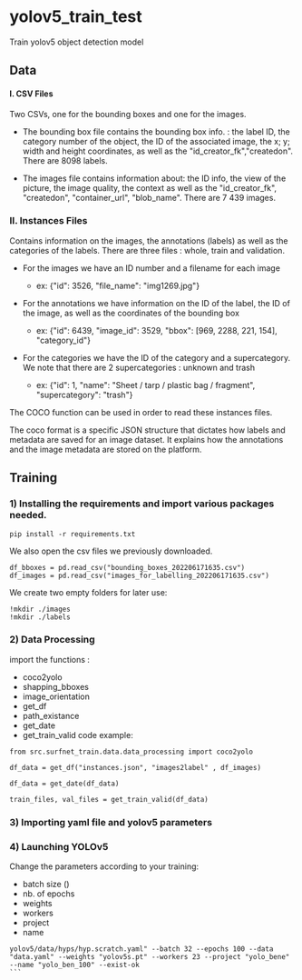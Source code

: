 # yolov5_train_test
Train yolov5 object detection model 

## Data

#### I. CSV Files

Two CSVs, one for the bounding boxes and one for the images.

- The bounding box file contains the bounding box info. : the label ID, the category number of the object, the ID of the associated image, the x; y; width and height coordinates, as well as the "id_creator_fk","createdon". There are 8098 labels.

- The images file contains information about: the ID info, the view of the picture, the image quality, the context as well as the "id_creator_fk", 	"createdon", "container_url", "blob_name". There are 7 439 images. 

### II. Instances Files

Contains information on the images, the annotations (labels) as well as the categories of the labels. There are three files : whole, train and validation. 

- For the images we have an ID number and a filename for each image
    - ex: {"id": 3526, "file_name": "img1269.jpg"} 

- For the annotations we have information on the ID of the label, the ID of the image, as well as the coordinates of the bounding box 
    - ex: {"id": 6439, "image_id": 3529, "bbox": [969, 2288, 221, 154], "category_id"} 

 - For the categories we have the ID of the category and a supercategory. We note that there are 2 supercategories : unknown and trash 
    - ex: {"id": 1, "name": "Sheet / tarp / plastic bag / fragment", "supercategory": "trash"} 

The COCO function can be used in order to read these instances files.

The coco format is a specific JSON structure that dictates how labels and metadata are saved for an image dataset. It explains how the annotations and the image metadata are stored on the platform. 
### 

## Training 

### 1) Installing the requirements and import various packages needed. 

```
pip install -r requirements.txt
````

We also open the csv files we previously downloaded. 
```
df_bboxes = pd.read_csv("bounding_boxes_202206171635.csv")
df_images = pd.read_csv("images_for_labelling_202206171635.csv")
```
We create two empty folders for later use: 
```
!mkdir ./images
!mkdir ./labels
```
### 2) Data Processing

import the functions :
- coco2yolo
- shapping_bboxes
- image_orientation  
- get_df
- path_existance 
- get_date
- get_train_valid
code example: 
```
from src.surfnet_train.data.data_processing import coco2yolo
```
```
df_data = get_df("instances.json", "images2label" , df_images)

df_data = get_date(df_data)

train_files, val_files = get_train_valid(df_data)
```

### 3) Importing yaml file and yolov5 parameters



### 4) Launching YOLOv5

Change the parameters according to your training: 
- batch size ()
- nb. of epochs 
- weights
- workers
- project
- name 
````
yolov5/data/hyps/hyp.scratch.yaml" --batch 32 --epochs 100 --data "data.yaml" --weights "yolov5s.pt" --workers 23 --project "yolo_bene" --name "yolo_ben_100" --exist-ok 
```

